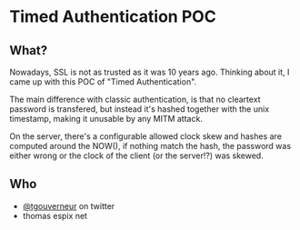 # Timed Authentication POC

## What?

Nowadays, SSL is not as trusted as it was 10 years ago. 
Thinking about it, I came up with this POC of "Timed Authentication".

The main difference with classic authentication, is that no cleartext password is transfered, but instead it's hashed together with the unix timestamp, making it unusable by any MITM attack.

On the server, there's a configurable allowed clock skew and hashes are computed around the NOW(), if nothing match the hash, the password was either wrong or the clock of the client (or the server!?) was skewed.

## Who

* [@tgouverneur](https://twitter.com/tgouverneur) on twitter
* thomas <at> espix <dot> net
